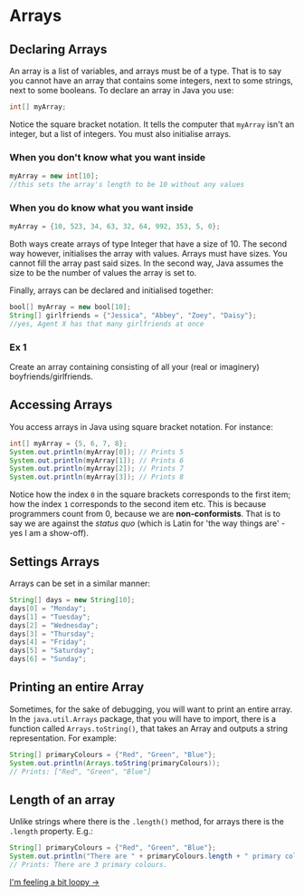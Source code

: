 Arrays
===

## Declaring Arrays
An array is a list of variables, and arrays must be of a type. That is to say you cannot have an array that contains some integers, next to some strings, next to some booleans. To declare an array in Java you use:

```java
int[] myArray;
```

Notice the square bracket notation. It tells the computer that `myArray` isn't an integer, but a list of integers. You must also initialise arrays.

### When you don't know what you want inside

```java
myArray = new int[10];
//this sets the array's length to be 10 without any values
```

### When you do know what you want inside

```java
myArray = {10, 523, 34, 63, 32, 64, 992, 353, 5, 0};
```

Both ways create arrays of type Integer that have a size of 10. The second way however, initialises the array with values. Arrays must have sizes. You cannot fill the array past said sizes. In the second way, Java assumes the size to be the number of values the array is set to.

Finally, arrays can be declared and initialised together:

```java
bool[] myArray = new bool[10];
String[] girlfriends = {"Jessica", "Abbey", "Zoey", "Daisy"};
//yes, Agent X has that many girlfriends at once
```

### Ex 1
Create an array containing consisting of all your (real or imaginery) boyfriends/girlfriends.

## Accessing Arrays
You access arrays in Java using square bracket notation. For instance:

```java
int[] myArray = {5, 6, 7, 8};
System.out.println(myArray[0]); // Prints 5
System.out.println(myArray[1]); // Prints 6
System.out.println(myArray[2]); // Prints 7
System.out.println(myArray[3]); // Prints 8
```

Notice how the index `0` in the square brackets corresponds to the first item; how the index `1` corresponds to the second item etc. This is because programmers count from 0, because we are **non-conformists**. That is to say we are against the *status quo* (which is Latin for 'the way things are' - yes I am a show-off).

## Settings Arrays
Arrays can be set in a similar manner:

```java
String[] days = new String[10];
days[0] = "Monday";
days[1] = "Tuesday";
days[2] = "Wednesday";
days[3] = "Thursday";
days[4] = "Friday";
days[5] = "Saturday";
days[6] = "Sunday";
```

## Printing an entire Array
Sometimes, for the sake of debugging, you will want to print an entire array. In the `java.util.Arrays` package, that you will have to import, there is a function called `Arrays.toString()`, that takes an Array and outputs a string representation. For example:

```java
String[] primaryColours = {"Red", "Green", "Blue"};
System.out.println(Arrays.toString(primaryColours));
// Prints: ["Red", "Green", "Blue"]
```

## Length of an array
Unlike strings where there is the `.length()` method, for arrays there is the `.length` property. E.g.:

```java
String[] primaryColours = {"Red", "Green", "Blue"};
System.out.println("There are " + primaryColours.length + " primary colours.");
// Prints: There are 3 primary colours.
```

[I'm feeling a bit loopy &rarr;](./Part-VI:-Loops.html)
